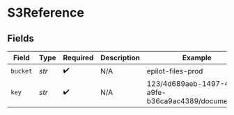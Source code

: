 # S3Reference


## Fields

| Field                                                 | Type                                                  | Required                                              | Description                                           | Example                                               |
| ----------------------------------------------------- | ----------------------------------------------------- | ----------------------------------------------------- | ----------------------------------------------------- | ----------------------------------------------------- |
| `bucket`                                              | *str*                                                 | :heavy_check_mark:                                    | N/A                                                   | epilot-files-prod                                     |
| `key`                                                 | *str*                                                 | :heavy_check_mark:                                    | N/A                                                   | 123/4d689aeb-1497-4410-a9fe-b36ca9ac4389/document.pdf |